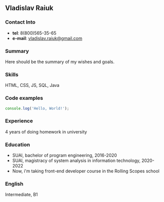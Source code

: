 ## Vladislav Raiuk

### Contact Into
- **tel**: 8(800)565-35-65
- **e-mail**: vladislav.raiuk@gmail.com

### Summary
Here should be the summary of my wishes and goals.

### Skills
HTML, CSS, JS, SQL, Java

### Code examples
```javascript
console.log('Hello, World!');
```

### Experience 
4 years of doing homework in university

### Education 
- SUAI, bachelor of program engineering, 2016-2020
- SUAI, magistracy of system analysis in information technology, 2020-2022
- Now, i'm taking front-end developer course in the Rolling Scopes school

### English
Intermediate, B1
